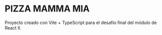# PIZZA MAMMA MIA

Proyecto creado con Vite + TypeScript para el desafío final del módulo de React II.
